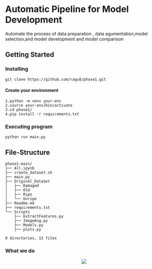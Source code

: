 # Automatic Pipeline for Model Development

Automate the process of data preparation , data agumentation,model selection,and model development and model comparison 


## Getting Started

### Installing
```
git clone https://github.com/ragu8/phase1.git
```

#### Create your environment
```
1.python -m venv your-env
2.source your-env/bin/activate
3.cd phase1/
4.pip install -r requirements.txt
```
### Executing program
```
python run main.py
```

## File-Structure
```
phase1-main/
├── All.ipynb
├── create_dataset.sh
├── main.py
├── Original_DataSet
│   ├── Damaged  
│   ├── Old  
│   ├── Ripe  
│   └── Unripe  
├── Readme.md
├── requirements.txt
└── Scripts
    ├── ExtractFeatures.py
    ├── ImageAug.py
    ├── Models.py
    ├── plots.py

8 directories, 13 files
```

### What we do 

<div align="center">
	<img src="https://github.com/user-attachments/assets/6d1269f2-1576-49d2-85d8-6d49f72c7739">
</div>

